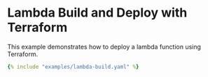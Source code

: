 # Lambda Build and Deploy with Terraform

This example demonstrates how to deploy a lambda function using Terraform.

~~~yaml
{% include "examples/lambda-build.yaml" %}
~~~
